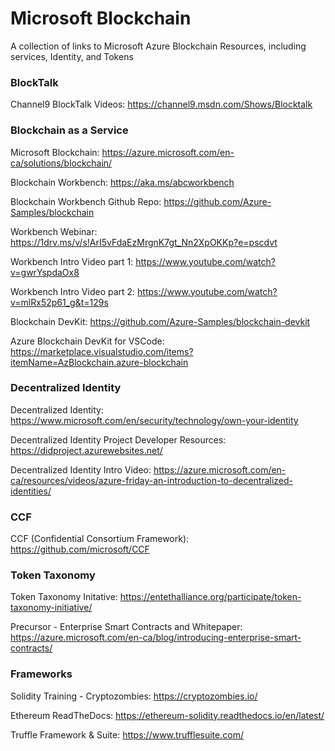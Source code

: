 # Microsoft Blockchain
A collection of links to Microsoft Azure Blockchain Resources, including services, Identity, and Tokens

### BlockTalk

Channel9 BlockTalk Videos: https://channel9.msdn.com/Shows/Blocktalk


### Blockchain as a Service

Microsoft Blockchain: https://azure.microsoft.com/en-ca/solutions/blockchain/

Blockchain Workbench: https://aka.ms/abcworkbench

Blockchain Workbench Github Repo: https://github.com/Azure-Samples/blockchain

Workbench Webinar: https://1drv.ms/v/s!ArI5vFdaEzMrgnK7gt_Nn2XpOKKp?e=pscdvt

Workbench Intro Video part 1: https://www.youtube.com/watch?v=gwrYspdaOx8

Workbench Intro Video part 2: https://www.youtube.com/watch?v=mlRx52p61_g&t=129s

Blockchain DevKit: https://github.com/Azure-Samples/blockchain-devkit

Azure Blockchain DevKit for VSCode: https://marketplace.visualstudio.com/items?itemName=AzBlockchain.azure-blockchain

### Decentralized Identity

Decentralized Identity: https://www.microsoft.com/en/security/technology/own-your-identity

Decentralized Identity Project Developer Resources: https://didproject.azurewebsites.net/

Decentralized Identity Intro Video: https://azure.microsoft.com/en-ca/resources/videos/azure-friday-an-introduction-to-decentralized-identities/

### CCF 

CCF (Confidential Consortium Framework): https://github.com/microsoft/CCF

### Token Taxonomy 

Token Taxonomy Initative: https://entethalliance.org/participate/token-taxonomy-initiative/

Precursor - Enterprise Smart Contracts and Whitepaper: https://azure.microsoft.com/en-ca/blog/introducing-enterprise-smart-contracts/

### Frameworks

Solidity Training - Cryptozombies: https://cryptozombies.io/

Ethereum ReadTheDocs: https://ethereum-solidity.readthedocs.io/en/latest/

Truffle Framework & Suite: https://www.trufflesuite.com/


